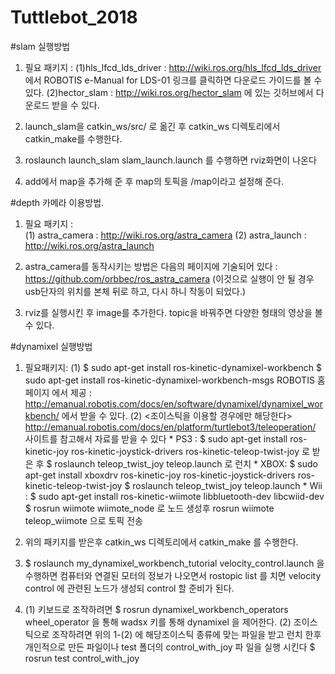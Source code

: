 # Tuttlebot_2018

#slam 실행방법
1. 필요 패키지 :
   (1)hls_lfcd_lds_driver : http://wiki.ros.org/hls_lfcd_lds_driver 에서 ROBOTIS e-Manual for LDS-01 링크를 클릭하면 다운로드 가이드를       볼 수 있다.
   (2)hector_slam : http://wiki.ros.org/hector_slam 에 있는 깃허브에서 다운로드 받을 수 있다.

2. launch_slam을 catkin_ws/src/ 로 옮긴 후 catkin_ws 디렉토리에서 catkin_make를 수행한다.

3. roslaunch launch_slam slam_launch.launch 를 수행하면 rviz화면이 나온다

4. add에서 map을 추가해 준 후 map의 토픽을 /map이라고 설정해 준다.


#depth 카메라 이용방법.
1. 필요 패키지 :  
   (1) astra_camera : http://wiki.ros.org/astra_camera
   (2) astra_launch : http://wiki.ros.org/astra_launch

2. astra_camera를 동작시키는 방법은 다음의 페이지에 기술되어 있다 : https://github.com/orbbec/ros_astra_camera
  (이것으로 실행이 안 될 경우 usb단자의 위치를 본체 뒤로 하고, 다시 하니 작동이 되었다.)

3. rviz를 실행시킨 후 image를 추가한다. topic을 바꿔주면 다양한 형태의 영상을 볼 수 있다.

#dynamixel 실행방법
1. 필요패키지:
   (1) $ sudo apt-get install ros-kinetic-dynamixel-workbench 
       $ sudo apt-get install ros-kinetic-dynamixel-workbench-msgs
       ROBOTIS 홈페이지 에서 제공 : http://emanual.robotis.com/docs/en/software/dynamixel/dynamixel_workbench/ 에서 받을 수 있다.
   (2) <조이스틱을 이용할 경우에만 해당한다>
       http://emanual.robotis.com/docs/en/platform/turtlebot3/teleoperation/ 사이트를 참고해서 자료를 받을 수 있다
       * PS3 : $ sudo apt-get install ros-kinetic-joy ros-kinetic-joystick-drivers ros-kinetic-teleop-twist-joy 로 받은 후
        <launch> $ roslaunch teleop_twist_joy teleop.launch 로 런치
       * XBOX: $ sudo apt-get install xboxdrv ros-kinetic-joy ros-kinetic-joystick-drivers ros-kinetic-teleop-twist-joy
        <launch> $ roslaunch teleop_twist_joy teleop.launch
       * Wii : $ sudo apt-get install ros-kinetic-wiimote libbluetooth-dev libcwiid-dev
        <launch> $ rosrun wiimote wiimote_node 로 노드 생성후 rosrun wiimote teleop_wiimote 으로 토픽 전송

2. 위의 패키지를 받은후 catkin_ws 디렉토리에서 catkin_make 를 수행한다.
           
3. $ roslaunch my_dynamixel_workbench_tutorial velocity_control.launch 을 수행하면 컴퓨터와 연결된 모터의 정보가 나오면서 rostopic list  를 치면 velocity control 에 관련된 노드가 생성되 control 할 준비가 된다.

4. (1) 키보드로 조작하려면 $ rosrun dynamixel_workbench_operators wheel_operator 을 통해 wadsx 키를 통해 dynamixel 을 제어한다.
   (2) 조이스틱으로 조작하려면 위의 1-(2) 에 해당조이스틱 종류에 맞는 파일을 받고 런치 한후 개인적으로 만든 파일이나 test 폴더의 control_with_joy 파        일을 실행 시킨다 $ rosrun test control_with_joy

